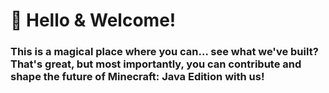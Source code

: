 # 🌿 Hello & Welcome!

### This is a magical place where you can... see what we've built? That's great, but most importantly, you can contribute and shape the future of Minecraft: Java Edition with us!
